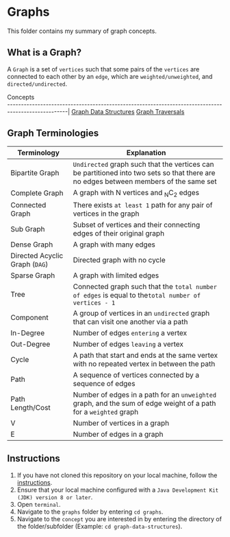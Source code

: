 # Graphs

This folder contains my summary of graph concepts.

## What is a Graph?
A `Graph` is a set of `vertices` such that some pairs of the `vertices` are connected to each other by an `edge`, which are `weighted/unweighted`, and `directed/undirected`.
           
Concepts          
----------------------------------------------------------------------------------------------------|
[Graph Data Structures](https://github.com/shumarb/learning/tree/main/graphs/graph-data-structures)
[Graph Traversals](https://github.com/shumarb/learning/tree/main/graphs/graph-traversals)

## Graph Terminologies
Terminology                     | Explanation
--------------------------------|---------------------------------------------------------------------------------------------------------------------------------------------
Bipartite Graph                 | `Undirected` graph such that the vertices can be partitioned into two sets so that there are no edges between members of the same set
Complete Graph                  | A graph with N vertices and <sub>N</sub>C<sub>2</sub> edges
Connected Graph                 | There exists `at least 1` path for any pair of vertices in the graph
Sub Graph                       | Subset of vertices and their connecting edges of their original graph 
Dense Graph                     | A graph with many edges
Directed Acyclic Graph (`DAG`)  | Directed graph with no cycle
Sparse Graph                    | A graph with limited edges
Tree                            | Connected graph such that the `total number of edges` is equal to the`total number of vertices - 1`
Component                       | A group of vertices in an `undirected` graph that can visit one another via a path
In-Degree                       | Number of edges `entering` a vertex
Out-Degree                      | Number of edges `leaving` a vertex
Cycle                           | A path that start and ends at the same vertex with no repeated vertex in between the path
Path                            | A sequence of vertices connected by a sequence of edges
Path Length/Cost                | Number of edges in a path for an `unweighted` graph, and the sum of edge weight of a path for a `weighted` graph
V                               | Number of vertices in a graph
E                               | Number of edges in a graph

## Instructions
1. If you have not cloned this repository on your local machine, follow the [instructions](https://github.com/shumarb/learning#how-to-use-this-repository).
2. Ensure that your local machine configured with a `Java Development Kit (JDK) version 8 or later`.
3. Open `terminal`.
4. Navigate to the `graphs` folder by entering `cd graphs`.
5. Navigate to the `concept` you are interested in by entering the directory of the folder/subfolder (Example: `cd graph-data-structures`).
